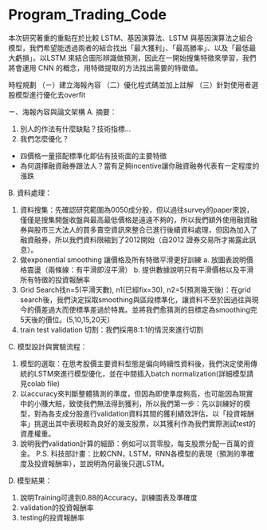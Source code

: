 # Program_Trading_Code
本次研究著重的重點在於比較 LSTM、基因演算法、LSTM 與基因演算法之組合模型，我們希望能透過兩者的結合找出「最大獲利」、「最高勝率」、以及「最低最大虧損」。以LSTM 來結合圖形辨識做預測，因此在一開始搜集特徵來學習，我們將會運用 CNN 的概念，用特徵提取的方法找出需要的特徵值。

時程規劃
（ㄧ）建立海報內容
（二）優化程式碼並加上註解
（三）針對使用者選股模型進行優化去overfit

ㄧ、海報內容與論文架構
A. 摘要：
1.	別人的作法有什麼缺點？技術指標...
2.	我們怎麼優化？
-	四價格一量搭配標準化即佔有技術面的主要特徵
-	為何選擇融資融券跟法人？當有足夠incentive讓你融資融券代表有一定程度的漲跌

B. 資料處理：
  1. 資料搜集：先確認研究範圍為0050成分股，但以過往survey的paper來說，僅僅是搜集開盤收盤與最高最低價格是遠遠不夠的，所以我們額外使用融資融券與股市三大法人的買多賣空資訊來整合已進行後續資料處理，但因為加入了融資融券，所以我們資料限縮到了2012開始（自2012 證券交易所才揭露此訊息）。
   2. 做exponential smoothing 讓價格及所有特徵平滑更好訓練
a.	放圖表說明價格震盪（兩條線：有平滑即沒平滑）
b.	提供數據說明只有平滑價格以及平滑所有特徵的投資報酬率
  3. Grid Search找n=5(平滑天數), n1(已經fix=30), n2=5(預測幾天後)：在grid search後，我們決定採取smoothing與區段標準化，讓資料不至於因過往與現今的價差過大而使標準差過於特異。並將我們愈猜測的目標定為smoothing完5天後的價位。(5,10,15,20天）
  4. train test validation 切割：我們採用8:1:1的情況來進行切割

C. 模型設計與實驗流程：
1.	模型的選取：在思考股價主要資料型態是偏向時續性資料後，我們決定使用傳統的LSTM來進行模型優化，並在中間插入batch normalization(詳細模型請見colab file)
2.	以accuracy來判斷整體猜測的準度，但因為即使準度夠高，也可能因為現實中的小賺大賠，致使我們無法得到獲利，所以我們第一步：先以訓練好的模型，對為各支成分股進行validation資料其間的獲利績效評估，以「投資報酬率」挑選出其中表現較為良好的幾支股票，以其獲利作為我們實際測試test的資產權重。
3.	說明我們validation計算的細節：例如可以買零股，每支股票分配一百萬的資金。
P.S. 科技部計畫：比較CNN，LSTM，RNN各模型的表現（預測的準確度及投資報酬率），並說明為何最後只選LSTM。 

D. 模型結果：
1.	說明Training可達到0.88的Accuracy。訓練圖表及準確度
2.	validation的投資報酬率
3.	testing的投資報酬率

